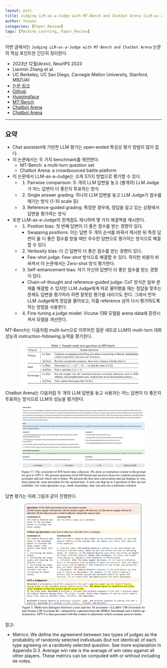 ```yaml
---
layout: post
title: Judging LLM-as-a-Judge with MT-Bench and Chatbot Arena (LLM-as-a-Judge) 요약 설명
author: Youwon
categories: [Paper_Review]
tags: [Machine_Learning, Paper_Review]
---
```


이번 글에서는 `Judging LLM-as-a-Judge with MT-Bench and Chatbot Arena` 논문의 핵심 포인트만 간단히 정리한다.

- 2023년 12월(Arxiv), NeurIPS 2023
- Lianmin Zheng et al.
- UC Berkeley, UC San Diego, Carnegie Mellon University, Stanford, MBZUAI
- [논문 링크](https://arxiv.org/pdf/2306.05685)  
- [Github](https://github.com/lm-sys/FastChat/tree/main/fastchat/llm_judge)  
- [Huggingface](https://huggingface.co/spaces/lmsys/mt-bench)
- [MT-Bench](https://huggingface.co/spaces/lmsys/mt-bench)
- [Chatbot Arena](https://lmarena.ai/)
- [Chatbot Arena](https://huggingface.co/spaces/lmarena-ai/chatbot-arena-leaderboard)

---

## 요약

- Chat assistant에 기반한 LLM 평가는 open-ended 특성상 평가 방법이 많이 없다.
- 이 논문에서는 두 가지 benchmark를 제안한다.
    - MT-Bench: a multi-turn question set
    - Chatbot Arena: a crowdsourced battle platform
- 이 논문에서 LLM-as-a-Judge는 크게 3가지 방법으로 평가할 수 있다.
    - 1. Pairwise comparison: 두 개의 LLM 답변을 놓고 (별개의) LLM Judge가 어느 답변이 더 좋은지 투표하는 방식
    - 2. Single answer grading: 하나의 LLM 답변을 놓고 LLM Judge가 점수를 매기는 방식 (1-10 scale 등)
    - 3. Reference-guided grading: 특정한 경우에, 정답을 알고 있는 상황에서 답변을 평가하는 방식
- 또한 LLM-as-a-Judge의 한계점도 제시하며 몇 가지 해결책을 제시한다.
    - 1. Position bias: 첫 번째 답변이 더 좋은 점수를 받는 경향이 있다. 
      - Swapping positions: 이는 답변 두 개의 순서를 바꿔서 제시한 뒤 특정 답변이 둘 다 좋은 점수를 받을 때만 우수한 답변으로 평가하는 방식으로 해결할 수 있다.
    - 2. Verbosity bias: 더 긴 답변이 더 좋은 점수를 받는 경향이 있다.
      - Few-shot judge: Few-shot 방식으로 해결할 수 있다. 하지만 비용이 비싸져서 이 논문에서는 Zero-shot 방식 평가한다.
    - 3. Self-enhancement bias: 자기 자신의 답변이 더 좋은 점수를 받는 경향이 있다.
      - Chain-of-thought and reference-guided judge: CoT 방식은 일부 문제를 해결할 수 있지만 LLM Judge에게 따로 물어봤을 때는 정답을 맞추는 문제도 답변을 평가하라 하면 잘못된 평가를 내리기도 한다. 그래서 먼저 LLM Judge에게 정답을 물어보고, 이를 reference 삼아 다시 평가하도록 하는 방법을 사용한다.
    - 4. Fine-tuning a judge model: Vicuna-13B 모델을 arena data에 훈련시켜서 모델을 개선한다.

MT-Bench는 다음처럼 multi-turn으로 이루어진 질문 세트로 LLM의 multi-turn 대화 성능과 instruction-following 능력을 평가한다.

<center><img src="/public/img/2025-03-18-LLM-as-a-Judge/tab01.png" width="80%"></center>

Chatbot Arena는 다음처럼 두 개의 LLM 답변을 놓고 사용자는 어느 답변이 더 좋은지 투표하는 방식으로 LLM의 성능을 평가한다.

<center><img src="/public/img/2025-03-18-LLM-as-a-Judge/fig17.png" width="80%"></center>

답변 평가는 아래 그림과 같이 진행한다.

<center><img src="/public/img/2025-03-18-LLM-as-a-Judge/fig01.png" width="80%"></center>


참고:

- Metrics: We define the agreement between two types of judges as the probability of randomly selected individuals (but not identical) of each type agreeing on a randomly selected question. See more explanation in Appendix D.3. Average win rate is the average of win rates against all other players. These metrics can be computed with or without including tie votes.

